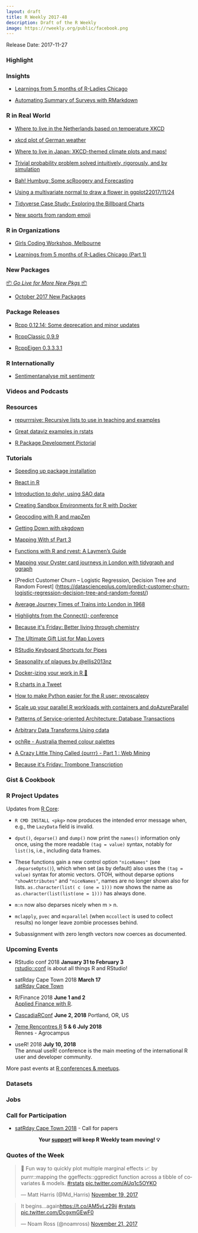 ```yaml
---
layout: draft
title: R Weekly 2017-48
description: Draft of the R Weekly
image: https://rweekly.org/public/facebook.png
---
```


Release Date: 2017-11-27

###  Highlight




### Insights

+ [Learnings from 5 months of R-Ladies Chicago](https://angela-li.github.io/2017/11/20/learnings-from-5-months-of-r-ladies-chicago/)

+ [Automating Summary of Surveys with RMarkdown](https://github.com/rdrr1990/datascience101/blob/master/automating/mohanty_automation_guide.md)

### R in Real World

+ [Where to live in the Netherlands based on temperature XKCD](http://rmhogervorst.nl/cleancode/blog/2017/11/20/xkcd-the-netherlands-weather.html)

+ [xkcd plot of German weather](https://franziloew.github.io/xkcd_weather_cities_de/weatherdata.html)

+ [Where to live in Japan: XKCD-themed climate plots and maps!](https://ryo-n7.github.io/2017-11-22-japan-xkcd-weather-index/)

+ [Trivial probability problem solved intuitively, rigorously, and by simulation](https://eric.netlify.com/2017/11/21/probability/)

+ [Bah! Humbug: Some scRoogery and Forecasting](https://noamross.github.io/data-driven-scroogery/)

+ [Using a multivariate normal to draw a flower in ggplot22017/11/24](https://eric.netlify.com/2017/11/24/using-a-multivariate-normal-to-draw-a-flower-in-ggplot2/)

+ [Tidyverse Case Study: Exploring the Billboard Charts](http://www.njtierney.com/post/2017/11/07/tidyverse-billboard/)

+ [New sports from random emoji](https://juliasilge.com/blog/emoji-sports/)

###  R in Organizations

+ [Girls Coding Workshop, Melbourne](http://forwards.github.io/blog/2017/11/20/girls-coding-workshop-melbourne/)

+ [Learnings from 5 months of R-Ladies Chicago (Part 1)](http://blog.revolutionanalytics.com/2017/11/r-ladies-chicago-part-1.html)

###  New Packages

<p class="added-hostname"><a href="https://rweekly.org/live" target="_blank" class="externalLink">📦 <i>Go Live for More New Pkgs</i> 📦</a></p>

+ [October 2017 New Packages](https://rviews.rstudio.com/2017/11/22/october-2017-new-packages/)



### Package Releases

+ [Rcpp 0.12.14: Some deprecation and minor updates](http://dirk.eddelbuettel.com/blog/2017/11/24#rcpp_0.12.14)

+ [RcppClassic 0.9.9](http://dirk.eddelbuettel.com/blog/2017/11/19#rcppclassic_0.9.9)

+ [RcppEigen 0.3.3.3.1](http://dirk.eddelbuettel.com/blog/2017/11/19#rcppeigen_0.3.3.3.1)

###  R Internationally

+ [Sentimentanalyse mit sentimentr](https://franziloew.github.io/politsentiment/sentimentR.html)

###  Videos and Podcasts




###  Resources

+ [repurrrsive: Recursive lists to use in teaching and examples](https://github.com/jennybc/repurrrsive)

+ [Great dataviz examples in rstats](https://data-se.netlify.com/2017/11/20/great-dataviz-examples-in-rstats/)

+ [R Package Development Pictorial](http://www.mjdenny.com/R_Package_Pictorial.html)

###  Tutorials

+ [Speeding up package installation](http://blog.jumpingrivers.com/posts/2017/speed_package_installation/)

+ [React in R](http://www.jsinr.me/2017/11/19/react-in-r/)

+ [Introduction to dplyr, using SAO data](http://nrjones8.me/dplyr-intro-sao-data.html)

+ [Creating Sandbox Environments for R with Docker](https://medium.com/@peterjgensler/creating-sandbox-environments-for-r-with-docker-def54e3491a3)

+ [Geocoding with R and mapZen](http://jvera.rbind.io/post/2017/11/21/geocoding-with-r-and-mapzen/)

+ [Getting Down with pkgdown](http://enpiar.com/2017/11/21/getting-down-with-pkgdown/)

+ [Mapping With sf Part 3](https://ryanpeek.github.io/2017-11-21-mapping-with-sf-part-3/)

+ [Functions with R and rvest: A Laymen’s Guide](https://medium.com/@peterjgensler/functions-with-r-and-rvest-a-laymens-guide-acda42325a77)

+ [Mapping your Oyster card journeys in London with tidygraph and ggraph](https://lookatthhedata.netlify.com/2017-11-12-mapping-your-oyster-card-journeys-in-london-with-tidygraph-and-ggraph/)

+ [Predict Customer Churn – Logistic Regression, Decision Tree and Random Forest] (https://datascienceplus.com/predict-customer-churn-logistic-regression-decision-tree-and-random-forest/)

+ [Average Journey Times of Trains into London in 1968](http://spatial.ly/2017/11/average-journey-times-of-trains-into-london-in-1968/)

+ [Highlights from the Connect(); conference](http://blog.revolutionanalytics.com/2017/11/connect-highlights.html)

+ [Because it's Friday: Better living through chemistry](http://blog.revolutionanalytics.com/2017/11/because-its-friday-chemical-reactions.html)

+ [The Ultimate Gift List for Map Lovers](http://spatial.ly/2017/11/the-ultimate-gift-list-for-map-lovers/)

+ [RStudio Keyboard Shortcuts for Pipes](http://www.win-vector.com/blog/2017/11/rstudio-keyboard-shortcuts-for-pipes/)

+ [Seasonality of plagues by @ellis2013nz](http://ellisp.github.io/blog/2017/11/19/plague-seasonality)

+ [Docker-izing your work in R 🐳](https://maraaverick.rbind.io/2017/11/docker-izing-your-work-in-r/)

+ [R charts in a Tweet](http://blog.revolutionanalytics.com/2017/11/charts-in-280-chars.html)

+ [How to make Python easier for the R user: revoscalepy](http://blog.revolutionanalytics.com/2017/11/revoscalepy.html)

+ [Scale up your parallel R workloads with containers and doAzureParallel](http://blog.revolutionanalytics.com/2017/11/doazureparallel-containers.html)

+ [Patterns of Service-oriented Architecture: Database Transactions](http://multithreaded.stitchfix.com/blog/2017/11/22/patterns-of-soa-database-transactions/)

+ [Arbitrary Data Transforms Using cdata](http://www.win-vector.com/blog/2017/11/arbitrary-data-transforms-using-cdata/)

+ [ochRe - Australia themed colour palettes](https://ropensci.org/blog/2017/11/21/ochre/)

+ [A Crazy Little Thing Called {purrr} - Part 1 : Web Mining](http://colinfay.me/purrr-web-mining/)

+ [Because it's Friday: Trombone Transcription](http://blog.revolutionanalytics.com/2017/11/because-its-friday-trombone.html)


### Gist & Cookbook


<!--<div class="post-more-begin"></div><div class="post-more-end"></div>-->


###  R Project Updates

Updates from [R Core](http://developer.r-project.org/blosxom.cgi/R-devel/NEWS):

+ `R CMD INSTALL <pkg>` now produces the intended error message when, e.g., the `LazyData` field is invalid.

+ `dput()`, `deparse()` and `dump()` now print the `names()` information only once, using the more readable `(tag = value)` syntax, notably for `list()`s, i.e., including data frames.

+ These functions gain a new control option `"niceNames"` (see `.deparseOpts()`), which when set (as by default) also uses the `(tag = value)` syntax for atomic vectors. OTOH, without deparse options `"showAttributes"` and `"niceNames"`, names are no longer shown also for lists. `as.character(list( c (one = 1)))` now shows the name as `as.character(list(list(one = 1)))` has always done.

+ `m:n` now also deparses nicely when m > n.

+ `mclapply`, `pvec` and `mcparallel` (when `mccollect` is used to collect results) no longer leave zombie processes behind.

+ Subassignment with zero length vectors now coerces as documented.


###  Upcoming Events

+ RStudio conf 2018 **January 31 to February 3** <br />
[rstudio::conf](https://www.rstudio.com/conference/) is about all things R and RStudio!

+ satRday Cape Town 2018 **March 17** <br />
[satRday Cape Town](http://capetown2018.satrdays.org/)

+ R/Finance 2018 **June 1 and 2** <br />
[Applied Finance with R](http://www.rinfinance.com).

+ [CascadiaRConf](https://cascadiarconf.com/) **June 2, 2018**
Portland, OR, US

+ [7eme Rencontres R](https://r2018-rennes.sciencesconf.org/)  **5 & 6 July 2018** <br />
Rennes - Agrocampus

+ useR! 2018 **July 10, 2018** <br />
The annual useR! conference is the main meeting of the international R user and developer community.

More past events at [R conferences & meetups](https://conf.rweekly.org).

### Datasets



### Jobs



###  Call for Participation

+ [satRday Cape Town 2018](http://capetown2018.satrdays.org/#callforpapers) - Call for papers

<p class="hide-support added-hostname support-rweekly" style="text-align: center;font-weight: bold;">Your <a class="non-visited externalLink" href="https://www.patreon.com/rweekly" onclick="pas(this)">support</a> will keep R Weekly team moving! 💡</p>

###  Quotes of the Week

<blockquote class="twitter-tweet" data-lang="en"><p lang="en" dir="ltr">🎉 Fun way to quickly plot multiple marginal effects 📈 by purrr::mapping the ggeffects::ggpredict function across a tibble of covariates &amp; models. <a href="https://twitter.com/hashtag/rstats?src=hash&amp;ref_src=twsrc%5Etfw">#rstats</a> <a href="https://t.co/AUq1c5OYKO">pic.twitter.com/AUq1c5OYKO</a></p>&mdash; Matt Harris (@Md_Harris) <a href="https://twitter.com/Md_Harris/status/932395985107595264?ref_src=twsrc%5Etfw">November 19, 2017</a></blockquote>

<blockquote class="twitter-tweet" data-lang="en"><p lang="en" dir="ltr">It begins...again<a href="https://t.co/AM5vLz29ii">https://t.co/AM5vLz29ii</a> <a href="https://twitter.com/hashtag/rstats?src=hash&amp;ref_src=twsrc%5Etfw">#rstats</a> <a href="https://t.co/DcgxmGEwF0">pic.twitter.com/DcgxmGEwF0</a></p>&mdash; Noam Ross (@noamross) <a href="https://twitter.com/noamross/status/932788092439814145?ref_src=twsrc%5Etfw">November 21, 2017</a></blockquote>

